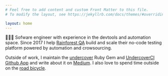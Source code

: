 ```yaml
---
# Feel free to add content and custom Front Matter to this file.
# To modify the layout, see https://jekyllrb.com/docs/themes/#overriding-theme-defaults

layout: home
---
```


🧑🏻‍💻 Sofware engineer with experience in the devtools and automation space. Since 2017 I help [Rainforest QA][rainforest-web] build and scale their no-code testing platform powered by automation and crowsourcing.

Outside of work, I maintain the [undercover][undercover-gh] Ruby Gem and [UndercoverCI Github App][undercover-ci] and write about it on [Medium][mrgrodo-medium]. I also love to spend time outside on the [road bicycle][strava-jan].

[rainforest-web]: https://rainforestqa.com
[undercover-gh]: https://github.com/grodowski/undercover
[undercover-ci]: https://undercover-ci.com
[mrgrodo-medium]: https://mrgrodo.medium.com/
[strava-jan]: https://www.strava.com/athletes/10208031
